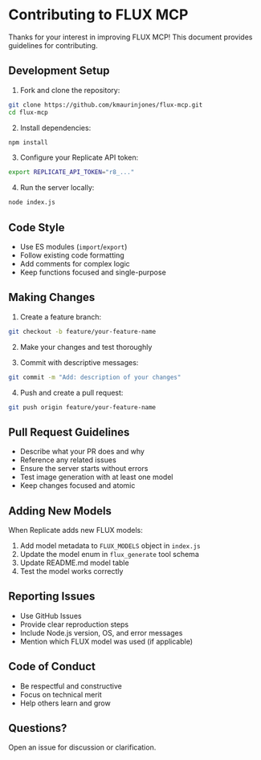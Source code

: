 # Contributing to FLUX MCP

Thanks for your interest in improving FLUX MCP! This document provides guidelines for contributing.

## Development Setup

1. Fork and clone the repository:
```bash
git clone https://github.com/kmaurinjones/flux-mcp.git
cd flux-mcp
```

2. Install dependencies:
```bash
npm install
```

3. Configure your Replicate API token:
```bash
export REPLICATE_API_TOKEN="r8_..."
```

4. Run the server locally:
```bash
node index.js
```

## Code Style

- Use ES modules (`import`/`export`)
- Follow existing code formatting
- Add comments for complex logic
- Keep functions focused and single-purpose

## Making Changes

1. Create a feature branch:
```bash
git checkout -b feature/your-feature-name
```

2. Make your changes and test thoroughly

3. Commit with descriptive messages:
```bash
git commit -m "Add: description of your changes"
```

4. Push and create a pull request:
```bash
git push origin feature/your-feature-name
```

## Pull Request Guidelines

- Describe what your PR does and why
- Reference any related issues
- Ensure the server starts without errors
- Test image generation with at least one model
- Keep changes focused and atomic

## Adding New Models

When Replicate adds new FLUX models:

1. Add model metadata to `FLUX_MODELS` object in `index.js`
2. Update the model enum in `flux_generate` tool schema
3. Update README.md model table
4. Test the model works correctly

## Reporting Issues

- Use GitHub Issues
- Provide clear reproduction steps
- Include Node.js version, OS, and error messages
- Mention which FLUX model was used (if applicable)

## Code of Conduct

- Be respectful and constructive
- Focus on technical merit
- Help others learn and grow

## Questions?

Open an issue for discussion or clarification.
